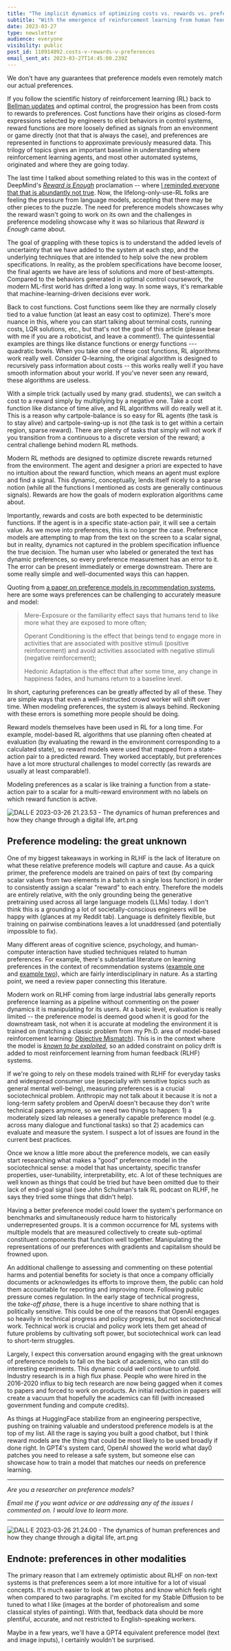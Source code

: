 ```yaml
---
title: "The implicit dynamics of optimizing costs vs. rewards vs. preferences"
subtitle: "With the emergence of reinforcement learning from human feedback, we've been applying old techniques with a new guiding function (🤫 RLHF)."
date: 2023-03-27
type: newsletter
audience: everyone
visibility: public
post_id: 110914092.costs-v-rewards-v-preferences
email_sent_at: 2023-03-27T14:45:00.239Z
---
```

We don't have any guarantees that preference models even remotely match our actual preferences.

If you follow the scientific history of reinforcement learning (RL) back to [Bellman updates](https://en.wikipedia.org/wiki/Bellman_equation) and optimal control, the progression has been from costs to rewards to preferences. Cost functions have their origins as closed-form expressions selected by engineers to elicit behaviors in control systems, reward functions are more loosely defined as signals from an environment or game directly (not that that is always the case), and preferences are represented in functions to approximate previously measured data. This trilogy of topics gives an important baseline in understanding where reinforcement learning agents, and most other automated systems, originated and where they are going today.

The last time I talked about something related to this was in the context of DeepMind\'s *[Reward is Enough](https://www.deepmind.com/publications/reward-is-enough)* proclamation \-- where [I reminded everyone that that is abundantly not true](https://robotic.substack.com/p/reward-is-not-enough). Now, the lifelong-only-use-RL folks are feeling the pressure from language models, accepting that there may be other pieces to the puzzle. The need for preference models showcases why the reward wasn\'t going to work on its own and the challenges in preference modeling showcase why it was so hilarious that *Reward is Enough* came about.

The goal of grappling with these topics is to understand the added levels of uncertainty that we have added to the system at each step, and the underlying techniques that are intended to help solve the new problem specifications. In reality, as the problem specifications have become looser, the final agents we have are less of solutions and more of best-attempts. Compared to the behaviors generated in optimal control coursework, the modern ML-first world has drifted a long way. In some ways, it\'s remarkable that machine-learning-driven decisions ever work.

Back to cost functions. Cost functions seem like they are normally closely tied to a value function (at least an easy cost to optimize). There\'s more nuance in this, where you can start talking about terminal costs, running costs, LQR solutions, etc., but that\'s not the goal of this article (please bear with me if you are a roboticist, and leave a comment!). The quintessential examples are things like distance functions or energy functions --- quadratic bowls. When you take one of these cost functions, RL algorithms work really well. Consider Q-learning, the original algorithm is designed to recursively pass information about costs \-- this works really well if you have smooth information about your world. If you\'ve never seen any reward, these algorithms are useless.

With a simple trick (actually used by many grad. students), we can switch a cost to a reward simply by multiplying by a negative one. Take a cost function like distance of time alive, and RL algorithms will do really well at it. This is a reason why cartpole-balance is so easy for RL agents (the task is to stay alive) and cartpole-swing-up is not (the task is to get within a certain region, sparse reward). There are plenty of tasks that simply will not work if you transition from a continuous to a discrete version of the reward; a central challenge behind modern RL methods.

Modern RL methods are designed to optimize discrete rewards returned from the environment. The agent and designer a priori are expected to have no intuition about the reward function, which means an agent must explore and find a signal. This dynamic, conceptually, lends itself nicely to a sparse notion (while all the functions I mentioned as costs are generally continuous signals). Rewards are how the goals of modern exploration algorithms came about.

Importantly, rewards and costs are both expected to be deterministic functions. If the agent is in a specific state-action pair, it will see a certain value. As we move into preferences, this is no longer the case. Preference models are attempting to map from the text on the screen to a scalar signal, but in reality, dynamics not captured in the problem specification influence the true decision. The human user who labeled or generated the text has dynamic preferences, so every preference measurement has an error to it. The error can be present immediately or emerge downstream. There are some really simple and well-documented ways this can happen.

Quoting from [a paper on preference models in recommendation systems](https://arxiv.org/abs/2208.01534), here are some ways preferences can be challenging to accurately measure and model:

> Mere-Exposure or the familiarity effect says that humans tend to like more what they are exposed to more often;
>
> Operant Conditioning is the effect that beings tend to engage more in activities that are associated with positive stimuli (positive reinforcement) and avoid activities associated with negative stimuli (negative reinforcement); 
>
> Hedonic Adaptation is the effect that after some time, any change in happiness fades, and humans return to a baseline level.

In short, capturing preferences can be greatly affected by all of these. They are simple ways that even a well-instructed crowd worker will shift over time. When modeling preferences, the system is always behind. Reckoning with these errors is something more people should be doing.

Reward models themselves have been used in RL for a long time. For example, model-based RL algorithms that use planning often cheated at evaluation (by evaluating the reward in the environment corresponding to a calculated state), so reward models were used that mapped from a state-action pair to a predicted reward. They worked acceptably, but preferences have a lot more structural challenges to model correctly (as rewards are usually at least comparable!).

Modeling preferences as a scalar is like training a function from a state-action pair to a scalar for a multi-reward environment with no labels on which reward function is active.

![DALL·E 2023-03-26 21.23.53 - The dynamics of human preferences and how they change through a digital life, art.png](images/110914092.costs-v-rewards-v-preferences_3b1ebf48-4652-4a2c-95e8-9ca288110f49.png)

## Preference modeling: the great unknown

One of my biggest takeaways in working in RLHF is the lack of literature on what these relative preference models will capture and cause. As a quick primer, the preference models are trained on pairs of text (by comparing scalar values from two elements in a batch in a single loss function) in order to consistently assign a scalar \"reward\" to each entry. Therefore the models are entirely relative, with the only grounding being the generative pretraining used across all large language models (LLMs) today. I don\'t think this is a grounding a lot of societally-conscious engineers will be happy with (glances at my Reddit tab). Language is definitely flexible, but training on pairwise combinations leaves a lot unaddressed (and potentially impossible to fix).

Many different areas of cognitive science, psychology, and human-computer interaction have studied techniques related to human preferences. For example, there\'s substantial literature on learning preferences in the context of recommendation systems ([example one](https://arxiv.org/abs/2205.13026) and [example two](https://arxiv.org/abs/2208.01534)), which are fairly interdisciplinary in nature. As a starting point, we need a review paper connecting this literature.

Modern work on RLHF coming from large industrial labs generally reports preference learning as a pipeline without commenting on the power dynamics it is manipulating for its users. At a basic level, evaluation is really limited \-- the preference model is deemed good when it is good for the downstream task, not when it is accurate at modeling the environment it is trained on (matching a classic problem from my Ph.D. area of model-based reinforcement learning: [Objective Mismatch](https://arxiv.org/abs/2002.04523)). This is in the context where the model is *[known to be exploited](https://arxiv.org/abs/2210.10760)*, so an added constraint on policy drift is added to most reinforcement learning from human feedback (RLHF) systems.

If we\'re going to rely on these models trained with RLHF for everyday tasks and widespread consumer use (especially with sensitive topics such as general mental well-being), measuring preferences is a crucial sociotechnical problem. Anthropic may not talk about it because it is not a long-term safety problem and OpenAI doesn\'t because they don\'t write technical papers anymore, so we need two things to happen: 1) a moderately sized lab releases a generally capable preference model (e.g. across many dialogue and functional tasks) so that 2) academics can evaluate and measure the system. I suspect a lot of issues are found in the current best practices.

Once we know a little more about the preference models, we can easily start researching what makes a \"good\" preference model in the sociotechnical sense: a model that has uncertainty, specific transfer properties, user-tunability, interpretability, etc. A lot of these techniques are well known as things that could be tried but have been omitted due to their lack of end-goal signal (see John Schulman\'s talk RL podcast on RLHF, he says they tried some things that didn\'t help).

Having a better preference model could lower the system\'s performance on benchmarks and simultaneously reduce harm to historically underrepresented groups. It is a common occurrence for ML systems with multiple models that are measured collectively to create sub-optimal constituent components that function well together. Manipulating the representations of our preferences with gradients and capitalism should be frowned upon.

An additional challenge to assessing and commenting on these potential harms and potential benefits for society is that once a company officially documents or acknowledges its efforts to improve them, the public can hold them accountable for reporting and improving more. Following public pressure comes regulation. In the early stage of technical progress, the *take-off phase*, there is a huge incentive to share nothing that is politically sensitive. This could be one of the reasons that OpenAI engages so heavily in technical progress and policy progress, but not sociotechnical work. Technical work is crucial and policy work lets them get ahead of future problems by cultivating soft power, but sociotechnical work can lead to short-term struggles.

Largely, I expect this conversation around engaging with the great unknown of preference models to fall on the back of academics, who can still do interesting experiments. This dynamic could well continue to unfold. Industry research is in a high flux phase. People who were hired in the 2016-2020 influx to big tech research are now being gagged when it comes to papers and forced to work on products. An initial reduction in papers will create a vacuum that hopefully the academics can fill (with increased government funding and compute credits).

As things at HuggingFace stabilize from an engineering perspective, pushing on training valuable and understood preference models is at the top of my list. All the rage is saying you built a good chatbot, but I think reward models are the thing that could be most likely to be used broadly if done right. In GPT4\'s system card, OpenAI showed the world what day0 patches you need to release a safe system, but someone else can showcase how to train a model that matches our needs on preference learning.

<div>

------------------------------------------------------------------------

</div>

*Are you a researcher on preference models?*

*Email me if you want advice or are addressing any of the issues I commented on. I would love to learn more.*

<div>

------------------------------------------------------------------------

</div>

![DALL·E 2023-03-26 21.24.00 - The dynamics of human preferences and how they change through a digital life, art.png](images/110914092.costs-v-rewards-v-preferences_8f8a39eb-7c62-4f36-b028-cd59b5d6a10a.png)

## Endnote: preferences in other modalities

The primary reason that I am extremely optimistic about RLHF on non-text systems is that preferences seem a lot more intuitive for a lot of visual concepts. It\'s much easier to look at two photos and know which feels right when compared to two paragraphs. I\'m excited for my Stable Diffusion to be tuned to what I like (images at the border of photorealism and some classical styles of painting). With that, feedback data should be more plentiful, accurate, and not restricted to English-speaking workers.

Maybe in a few years, we\'ll have a GPT4 equivalent preference model (text and image inputs), I certainly wouldn\'t be surprised.
